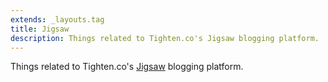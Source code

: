 ```yaml
---
extends: _layouts.tag
title: Jigsaw
description: Things related to Tighten.co's Jigsaw blogging platform.
---
```


Things related to Tighten.co's [Jigsaw](https://jigsaw.tighten.co/) blogging platform.
